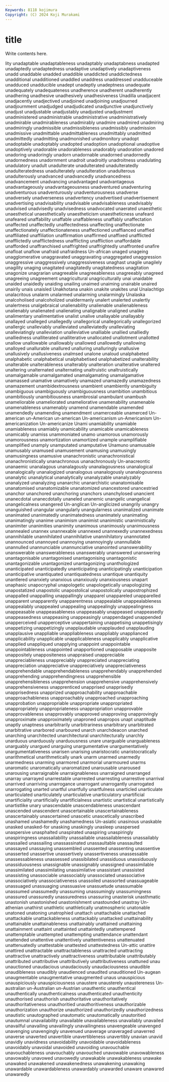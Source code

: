 ```yaml
---
Keywords: 8118 kojimura
Copyright: (C) 2024 Koji Murakami
---
```


# title

Write contents here.



lity unadaptable
unadaptableness unadaptably unadaptabness unadapted unadaptedly unadaptedness unadaptive unadaptively unadaptiveness unadd
unaddable unadded unaddible unaddicted unaddictedness unadditional unadditioned unaddled unaddress unaddressed
unadduceable unadduced unadducible unadept unadeptly unadeptness unadequate unadequately unadequateness unadherence
unadherent unadherently unadhering unadhesive unadhesively unadhesiveness Unadilla unadjacent unadjacently unadjectived
unadjoined unadjoining unadjourned unadjournment unadjudged unadjudicated unadjunctive unadjunctively unadjust unadjustable
unadjustably unadjusted unadjustment unadministered unadministrable unadministrative unadministratively unadmirable unadmirableness unadmirably
unadmire unadmired unadmiring unadmiringly unadmissible unadmissibleness unadmissibly unadmission unadmissive unadmittable
unadmittableness unadmittably unadmitted unadmittedly unadmitting unadmonished unadmonitory unadopt unadoptable unadoptably
unadopted unadoption unadoptional unadoptive unadoptively unadorable unadorableness unadorably unadoration unadored
unadoring unadoringly unadorn unadornable unadorned unadornedly unadornedness unadornment unadroit unadroitly
unadroitness unadulating unadulatory unadult unadulterate unadulterated unadulteratedly unadulteratedness unadulterately unadulteration
unadulterous unadulterously unadvanced unadvancedly unadvancedness unadvancement unadvancing unadvantaged unadvantageous unadvantageously
unadvantageousness unadventured unadventuring unadventurous unadventurously unadventurousness unadverse unadversely unadverseness unadvertency
unadvertised unadvertisement unadvertising unadvisability unadvisable unadvisableness unadvisably unadvised unadvisedly unadvisedness
unadvocated unaerated unaesthetic unaesthetical unaesthetically unaestheticism unaestheticness unafeard unafeared unaffability
unaffable unaffableness unaffably unaffectation unaffected unaffectedly unaffectedness unaffecting unaffectionate unaffectionately
unaffectionateness unaffectioned unaffianced unaffied unaffiliated unaffiliation unaffirmation unaffirmed unaffixed unafflicted
unafflictedly unafflictedness unafflicting unaffliction unaffordable unafforded unaffranchised unaffrighted unaffrightedly unaffronted
unafire unafloat unaflow unafraid unafraidness Un-african unaged unageing unagglomerative unaggravated
unaggravating unaggregated unaggression unaggressive unaggressively unaggressiveness unaghast unagile unagilely unagility
unaging unagitated unagitatedly unagitatedness unagitation unagonize unagrarian unagreeable unagreeableness unagreeably
unagreed unagreeing unagreement unagricultural unagriculturally unai unaidable unaided unaidedly unaiding
unailing unaimed unaiming unairable unaired unairily unais unaisled Unakhotana unakin
unakite unakites unal Unalachtigo unalacritous unalarm unalarmed unalarming unalarmingly Unalaska
unalcoholised unalcoholized unaldermanly unalert unalerted unalertly unalertness unalgebraical unalienability unalienable
unalienableness unalienably unalienated unalienating unalignable unaligned unalike unalimentary unalimentative unalist
unalive unallayable unallayably unallayed unalleged unallegedly unallegorical unallegorically unallegorized unallergic
unalleviably unalleviated unalleviatedly unalleviating unalleviatingly unalleviation unalleviative unalliable unallied unalliedly
unalliedness unalliterated unalliterative unallocated unallotment unallotted unallow unallowable unallowably unallowed
unallowedly unallowing unalloyed unallurable unallured unalluring unalluringly unallusive unallusively unallusiveness
unalmsed unalone unaloud unalphabeted unalphabetic unalphabetical unalphabetised unalphabetized unalterability unalterable
unalterableness unalterably unalteration unalterative unaltered unaltering unalternated unalternating unaltruistic unaltruistically
unamalgamable unamalgamated unamalgamating unamalgamative unamassed unamative unamatively unamazed unamazedly unamazedness
unamazement unambidextrousness unambient unambiently unambiguity unambiguous unambiguously unambiguousness unambition unambitious
unambitiously unambitiousness unambrosial unambulant unambush unameliorable unameliorated unameliorative unamenability unamenable
unamenableness unamenably unamend unamendable unamended unamendedly unamending unamendment unamerceable unamerced
Un-american un-American un-american Un-americanism un-Americanism Un-americanization Un-americanize Unami unamiability unamiable
unamiableness unamiably unamicability unamicable unamicableness unamicably unamiss unammoniated unamo unamorous
unamorously unamorousness unamortization unamortized unample unamplifiable unamplified unamply unamputated unamputative
Unamuno unamusable unamusably unamused unamusement unamusing unamusingly unamusingness unamusive unanachronistic
unanachronistical unanachronistically unanachronous unanachronously Un-anacreontic unanaemic unanalagous unanalagously unanalagousness unanalogical
unanalogically unanalogized unanalogous unanalogously unanalogousness unanalytic unanalytical unanalytically unanalyzable unanalyzably
unanalyzed unanalyzing unanarchic unanarchistic unanatomisable unanatomised unanatomizable unanatomized unancestored unancestried
unanchor unanchored unanchoring unanchors unanchylosed unancient unanecdotal unanecdotally unaneled unanemic
unangelic unangelical unangelicalness unangered Un-anglican Un-anglicized unangrily unangry unanguished unangular
unangularly unangularness unanimalized unanimate unanimated unanimatedly unanimatedness unanimately unanimating unanimatingly
unanime unanimism unanimist unanimistic unanimistically unanimiter unanimities unanimity unanimous unanimously
unanimousness unannealed unannex unannexable unannexed unannexedly unannexedness unannihilable unannihilated unannihilative
unannihilatory unannotated unannounced unannoyed unannoying unannoyingly unannullable unannulled unannunciable unannunciative
unanointed unanswerability unanswerable unanswerableness unanswerably unanswered unanswering unantagonisable unantagonised unantagonising
unantagonistic unantagonizable unantagonized unantagonizing unanthologized unanticipated unanticipatedly unanticipating unanticipatingly unanticipation
unanticipative unantiquated unantiquatedness unantique unantiquity unantlered unanxiety unanxious unanxiously unanxiousness
unapart unaphasic unapocryphal unapologetic unapologetically unapologizing unapostatized unapostolic unapostolical unapostolically
unapostrophized unappalled unappalling unappallingly unapparel unappareled unapparelled unapparent unapparently unapparentness
unappealable unappealableness unappealably unappealed unappealing unappealingly unappealingness unappeasable unappeasableness unappeasably
unappeased unappeasedly unappeasedness unappeasing unappeasingly unappendaged unappended unapperceived unapperceptive unappertaining
unappetising unappetisingly unappetizing unappetizingly unapplaudable unapplauded unapplauding unapplausive unappliable unappliableness
unappliably unapplianced unapplicability unapplicable unapplicableness unapplicably unapplicative unapplied unappliqued unapplying
unappoint unappointable unappointableness unappointed unapportioned unapposable unapposite unappositely unappositeness unappraised
unappreciable unappreciableness unappreciably unappreciated unappreciating unappreciation unappreciative unappreciatively unappreciativeness unapprehendable
unapprehendableness unapprehendably unapprehended unapprehending unapprehendingness unapprehensible unapprehensibleness unapprehension unapprehensive unapprehensively
unapprehensiveness unapprenticed unapprised unapprisedly unapprisedness unapprized unapproachability unapproachable unapproachableness unapproachably
unapproached unapproaching unapprobation unappropriable unappropriate unappropriated unappropriately unappropriateness unappropriation unapprovable
unapprovableness unapprovably unapproved unapproving unapprovingly unapproximate unapproximately unaproned unapropos unapt
unaptitude unaptly unaptness unarbitrarily unarbitrariness unarbitrary unarbitrated unarbitrative unarbored unarboured
unarch unarchdeacon unarched unarching unarchitected unarchitectural unarchitecturally unarchly unarduous unarduously
unarduousness unare unarguable unarguableness unarguably unargued unarguing unargumentative unargumentatively unargumentativeness
unarisen unarising unaristocratic unaristocratically unarithmetical unarithmetically unark unarm unarmed unarmedly
unarmedness unarming unarmored unarmorial unarmoured unarms unaromatic unaromatically unaromatized unarousable
unaroused unarousing unarraignable unarraignableness unarraigned unarranged unarray unarrayed unarrestable unarrested
unarresting unarrestive unarrival unarrived unarriving unarrogance unarrogant unarrogantly unarrogated unarrogating
unarted unartful unartfully unartfulness unarticled unarticulate unarticulated unarticulately unarticulative unarticulatory
unartificial unartificiality unartificially unartificialness unartistic unartistical unartistically unartistlike unary unascendable
unascendableness unascendant unascended unascendent unascertainable unascertainableness unascertainably unascertained unascetic unascetically
unascribed unashamed unashamedly unashamedness Un-asiatic unasinous unaskable unasked unasked-for unasking
unaskingly unasleep unaspersed unaspersive unasphalted unaspirated unaspiring unaspiringly unaspiringness unassailability
unassailable unassailableness unassailably unassailed unassailing unassassinated unassaultable unassaulted unassayed unassaying
unassembled unassented unassenting unassentive unasserted unassertive unassertively unassertiveness unassessable unassessableness
unassessed unassibilated unassiduous unassiduously unassiduousness unassignable unassignably unassigned unassimilable unassimilated
unassimilating unassimilative unassistant unassisted unassisting unassociable unassociably unassociated unassociative unassociatively
unassociativeness unassoiled unassorted unassuageable unassuaged unassuaging unassuasive unassuetude unassumable unassumed
unassumedly unassuming unassumingly unassumingness unassured unassuredly unassuredness unassuring unasterisk unasthmatic
unastonish unastonished unastonishment unastounded unastray Un-athenian unathirst unathletic unathletically unatmospheric
unatonable unatoned unatoning unatrophied unattach unattachable unattached unattackable unattackableness unattackably
unattacked unattainability unattainable unattainableness unattainably unattained unattaining unattainment unattaint unattainted
unattaintedly unattempered unattemptable unattempted unattempting unattendance unattendant unattended unattentive unattentively
unattentiveness unattenuated unattenuatedly unattestable unattested unattestedness Un-attic unattire unattired unattractable
unattractableness unattracted unattracting unattractive unattractively unattractiveness unattributable unattributably unattributed unattributive
unattributively unattributiveness unattuned unau unauctioned unaudacious unaudaciously unaudaciousness unaudible unaudibleness
unaudibly unaudienced unaudited unauditioned Un-augean unaugmentable unaugmentative unaugmented unaus unauspicious
unauspiciously unauspiciousness unaustere unausterely unaustereness Un-australian un-Australian un-Austrian unauthentic unauthentical
unauthentically unauthenticalness unauthenticated unauthenticity unauthorised unauthorish unauthoritative unauthoritatively unauthoritativeness unauthoritied
unauthoritiveness unauthorizable unauthorization unauthorize unauthorized unauthorizedly unauthorizedness unautistic unautographed unautomatic
unautomatically unautoritied unautumnal unavailability unavailable unavailableness unavailably unavailed unavailful unavailing
unavailingly unavailingness unavengeable unavenged unavenging unavengingly unavenued unaverage unaveraged unaverred
unaverse unaverted unavertible unavertibleness unavertibly unavian unavid unavidly unavidness unavoidability
unavoidable unavoidableness unavoidably unavoidal unavoided unavoiding unavouchable unavouchableness unavouchably unavouched
unavowable unavowableness unavowably unavowed unavowedly unawakable unawakableness unawake unawaked unawakened
unawakenedness unawakening unawaking unawardable unawardableness unawardably unawarded unaware unawared unawaredly
